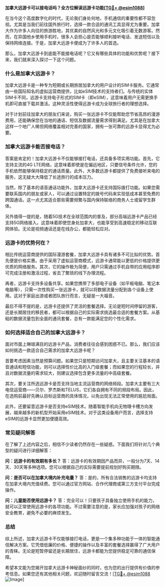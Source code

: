 **加拿大远游卡可以接电话吗？全方位解读远游卡功能[[TG💪+ @esim1088](https://t.me/s/esim1088)]**

在当今这个高度数字化的时代，无论我们身处何地，手机通信的重要性都不容忽视。尤其是当我们前往国外旅行时，选择一款合适的通讯工具显得尤为重要。加拿大作为许多人向往的旅游胜地，其优美的自然风光和多元文化吸引着无数游客。然而，在异国他乡使用手机时，很多人会担心是否能够顺利接听电话、发送短信以及保持网络连接。于是，加拿大远游卡便成为了许多人的首选。

那么，加拿大远游卡到底能不能接电话呢？它又有哪些具体的功能和优势呢？接下来，我们就来深入探讨一下这个问题。

### **什么是加拿大远游卡？**

加拿大远游卡是一种专为短期或长期旅居加拿大的用户设计的SIM卡服务。它通常由一些国际知名的虚拟运营商提供，比如eSIM技术的支持者们。与传统的实体SIM卡不同，远游卡支持电子形式的SIM卡（即eSIM），这意味着用户无需更换手机即可直接下载并激活。这种灵活性使得远游卡成为全球旅行者的理想选择。

对于计划前往加拿大的朋友们来说，购买一张远游卡不仅能帮助您节省高昂的漫游费用，还能确保您在当地的通话、短信及数据流量需求得到满足。尤其是在加拿大这样一个地广人稀但网络覆盖相对完善的国家，拥有一张可靠的远游卡显得尤为必要。

### **加拿大远游卡能否接电话？**

答案是肯定的！加拿大远游卡不仅能够接打电话，还具备多项实用功能。首先，它支持主流的4G LTE网络，这意味着即使是在偏远地区，只要信号条件允许，您的手机依然能够保持稳定的通话质量。此外，大多数远游卡都提供了免费接听来电的服务，这无疑大大降低了长途旅行的成本压力。

当然，除了基本的语音通话功能外，加拿大远游卡还支持国际拨打功能。如果您需要联系国内的朋友或家人，可以通过设置特定的拨号代码来实现低成本甚至免费的跨国通话。这一点尤其适合那些需要频繁与国内保持联络的商务人士或留学生群体。

另外值得一提的是，随着5G技术在全球范围内的普及，部分高端远游卡产品已经支持5G网络接入。这意味着即使您身处加拿大，也能享受到高速稳定的移动互联网体验。无论是视频通话还是在线办公，都能轻松应对。

### **远游卡的优势何在？**

相比传统运营商提供的国际漫游套餐，加拿大远游卡具有诸多不可比拟的优势。首先便是价格实惠。由于采用了虚拟运营商模式，远游卡通常能以更低的价格提供更优质的网络服务。其次，它的操作极为简便，用户只需通过手机自带的应用程序即可完成注册和激活过程，省去了繁琐的线下办理流程。

再者，远游卡支持多设备共享。如果您携带了多部电子设备（如平板电脑、笔记本电脑等），只需一次性购买一张远游卡，就可以将数据流量分配到各个设备上使用。这对于家庭出游或者团队旅行而言，无疑是一大福音。

最后不得不提的是，远游卡还提供了灵活的套餐选择。无论是短时间停留的游客，还是长期居住的移民者，都可以根据自己的实际需求挑选最合适的套餐方案。从基础的数据流量包到全面的通讯套餐，总有一款能满足您的个性化需求。

### **如何选择适合自己的加拿大远游卡？**

面对市面上琳琅满目的远游卡产品，消费者往往会感到困惑不已。那么，我们应该如何挑选一款适合自己需求的加拿大远游卡呢？

首要考虑因素当然是预算问题。如果您只是短期访问加拿大，且主要关注基本的语音通话和短信功能，则可以选择性价比高的入门级套餐；而如果您的行程较长，并且对数据流量的需求较大，则建议选择包含更多流量的中高级套餐。

其次，要关注所选远游卡是否支持当地主流运营商的网络频段。加拿大主要有三大电信运营商——贝尔、罗杰斯和TELUS，它们各自拥有不同的频段布局。因此，在选购前最好先确认目标运营商的具体情况，以免出现无法正常使用的尴尬局面。

此外，还要留意远游卡是否支持eSIM技术。随着智能手机向无物理卡槽方向发展，越来越多的新机型开始采用eSIM技术。对于这类设备用户而言，选择支持eSIM的远游卡显然更加便捷高效。

### **常见疑问解答**

在了解了上述内容之后，相信不少读者仍然存在一些疑惑。下面我们将针对几个典型的疑问进行详细解答：

**问：远游卡的有效期有多长？**
答：远游卡的有效期因产品而异，一般分为7天、14天、30天等多种选项。您可以根据自己的实际需要提前规划好购买期限。

**问：是否可以在加拿大境内补充电量？**
答：是的，所有合法销售的远游卡均支持在加拿大境内充值续费。您可以通过官方网站、合作代理商或第三方支付平台完成操作。

**问：儿童能否使用远游卡？**
答：完全可以！只要孩子具备独立使用手机的能力，就可以正常使用远游卡的各项功能。不过需要注意的是，家长应加强对孩子的网络安全教育，避免不必要的麻烦发生。

### **总结**

综上所述，加拿大远游卡不仅能够接打电话，更是一个集多种功能于一体的智能通信解决方案。它凭借低廉的价格、便捷的操作以及丰富的套餐选择赢得了广大用户的青睐。无论是短暂停留还是长期居住，远游卡都能为您提供稳定可靠的通信保障。

希望本文能为您揭开加拿大远游卡神秘面纱的同时，也为您的出行提供有价值的参考信息。如果您还有其他相关问题，欢迎随时留言交流！[[TG💪+ @esim1088](https://t.me/s/esim1088) ![Image](https://i.postimg.cc/4NQfJmqS/Snipaste-2025-05-13-00-14-12.png)]